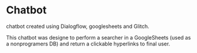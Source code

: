 # Chatbot
chatbot created using Dialogflow, googlesheets and Glitch.

This chatbot was designe to perform a searcher in a GoogleSheets (used as a nonprogramers DB) and return a clickable hyperlinks to final user.
